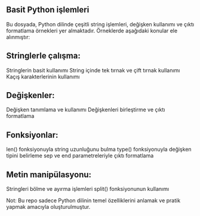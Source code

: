 ## Basit Python işlemleri

Bu dosyada, Python dilinde çeşitli string işlemleri, değişken kullanımı ve çıktı formatlama örnekleri yer almaktadır. Örneklerde aşağıdaki konular ele alınmıştır:

## Stringlerle çalışma:
Stringlerin basit kullanımı
String içinde tek tırnak ve çift tırnak kullanımı
Kaçış karakterlerinin kullanımı
## Değişkenler:
Değişken tanımlama ve kullanımı
Değişkenleri birleştirme ve çıktı formatlama
## Fonksiyonlar:
len() fonksiyonuyla string uzunluğunu bulma
type() fonksiyonuyla değişken tipini belirleme
sep ve end parametreleriyle çıktı formatlama
## Metin manipülasyonu:
Stringleri bölme ve ayırma işlemleri
split() fonksiyonunun kullanımı

Not: Bu repo sadece Python dilinin temel özelliklerini anlamak ve pratik yapmak amacıyla oluşturulmuştur.
